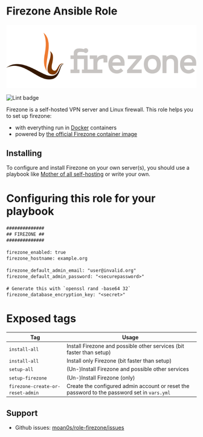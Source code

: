 # Firezone Ansible Role

![Firezone Logo](assets/firezone-logo.png)

![Lint badge](https://woodpecker.hyteck.de/api/badges/moan0s/role-firezone/status.svg)

Firezone is a self-hosted VPN server and Linux firewall. This role helps you to set up firezone:

- with everything run in [Docker](https://www.docker.com/) containers
- powered by [the official Firezone container image](https://hub.docker.com/r/dxflrs/garage)


## Installing

To configure and install Firezone on your own server(s), you should use a playbook like [Mother of all self-hosting](https://github.com/mother-of-all-self-hosting/mash-playbook) or write your own.

# Configuring this role for your playbook

```
##############
## FIREZONE ##
##############

firezone_enabled: true
firezone_hostname: example.org

firezone_default_admin_email: "user@invalid.org"
firezone_default_admin_password: "<securepassword>"

# Generate this with `openssl rand -base64 32`
firezone_database_encryption_key: "<secret>"
```

# Exposed tags

| Tag | Usage |
| --- | --- |
| `install-all` | Install Firezone and possible other services (bit faster than setup) |
| `install-all` | Install only Firezone (bit faster than setup) |
| `setup-all` | (Un-)Install Firezone and possible other services |
| `setup-firezone` | (Un-)Install Firezone (only)|
| `firezone-create-or-reset-admin` | Create the configured admin account or reset the password to the password set in `vars.yml` |

## Support


- Github issues: [moan0s/role-firezone/issues](https://github.com/moan0s/role-firezone/issues)
